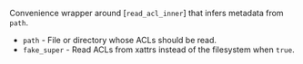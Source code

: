 Convenience wrapper around [`read_acl_inner`] that infers metadata from `path`.

* `path` - File or directory whose ACLs should be read.
* `fake_super` - Read ACLs from xattrs instead of the filesystem when `true`.
